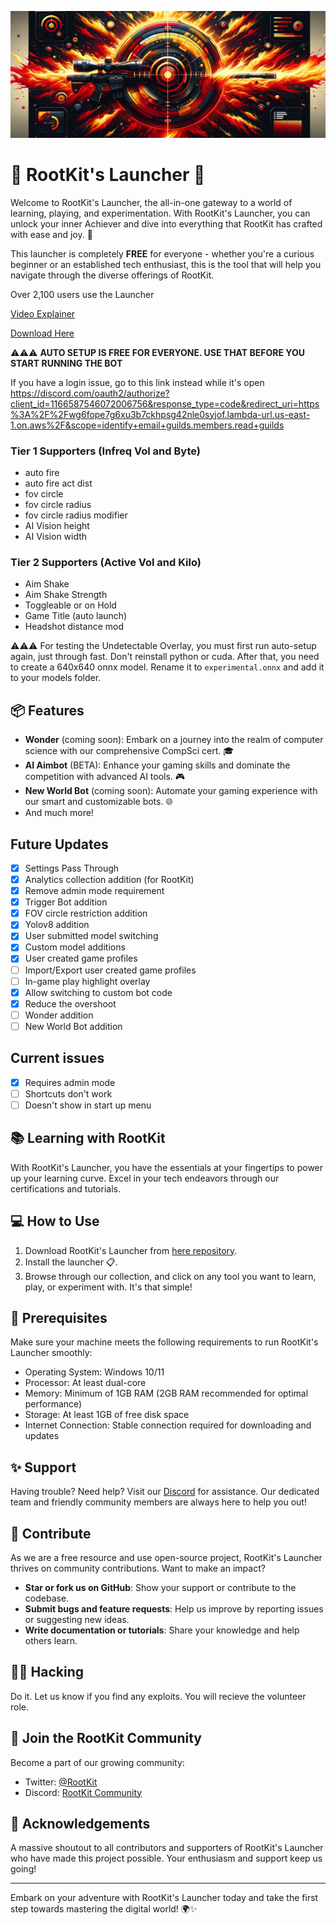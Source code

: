 ![RootKit's Launcher Banner](imgs/launcher.png)

# 🚀 RootKit's Launcher 🚀

Welcome to RootKit's Launcher, the all-in-one gateway to a world of learning, playing, and experimentation. With RootKit's Launcher, you can unlock your inner Achiever and dive into everything that RootKit has crafted with ease and joy. 🌟

This launcher is completely **FREE** for everyone - whether you're a curious beginner or an established tech enthusiast, this is the tool that will help you navigate through the diverse offerings of RootKit.

Over 2,100 users use the Launcher

[Video Explainer](https://youtu.be/gEdIocq_W2o)

[Download Here](https://rootkitlauncher.s3.us-east-2.amazonaws.com/win32/x64/ai-aimbot-launcher-1.2.2+Setup.exe)

⚠️⚠️⚠️ **AUTO SETUP IS FREE FOR EVERYONE. USE THAT BEFORE YOU START RUNNING THE BOT**

If you have a login issue, go to this link instead while it's open https://discord.com/oauth2/authorize?client_id=1166587546072006756&response_type=code&redirect_uri=https%3A%2F%2Fwg6fope7g6xu3b7ckhpsg42nle0syjof.lambda-url.us-east-1.on.aws%2F&scope=identify+email+guilds.members.read+guilds

### Tier 1 Supporters (Infreq Vol and Byte)
- auto fire
- auto fire act dist
- fov circle
- fov circle radius
- fov circle radius modifier
- AI Vision height
- AI Vision width

### Tier 2 Supporters (Active Vol and Kilo)
- Aim Shake
- Aim Shake Strength
- Toggleable or on Hold
- Game Title (auto launch)
- Headshot distance mod

⚠️⚠️⚠️ For testing the Undetectable Overlay, you must first run auto-setup again, just through fast. Don't reinstall python or cuda. 
After that, you need to create a 640x640 onnx model. Rename it to `experimental.onnx` and add it to your models folder.

## 📦 Features

- **Wonder** (coming soon): Embark on a journey into the realm of computer science with our comprehensive CompSci cert. 🎓
- **AI Aimbot** (BETA): Enhance your gaming skills and dominate the competition with advanced AI tools. 🎮
- **New World Bot** (coming soon): Automate your gaming experience with our smart and customizable bots. 🌐
- And much more!

## Future Updates
- [x] Settings Pass Through
- [x] Analytics collection addition (for RootKit)
- [x] Remove admin mode requirement
- [x] Trigger Bot addition
- [x] FOV circle restriction addition
- [x] Yolov8 addition
- [x] User submitted model switching
- [x] Custom model additions
- [x] User created game profiles
- [ ] Import/Export user created game profiles
- [ ] In-game play highlight overlay
- [x] Allow switching to custom bot code
- [x] Reduce the overshoot
- [ ] Wonder addition
- [ ] New World Bot addition

## Current issues
- [x] Requires admin mode
- [ ] Shortcuts don't work
- [ ] Doesn't show in start up menu

## 📚 Learning with RootKit

With RootKit's Launcher, you have the essentials at your fingertips to power up your learning curve. Excel in your tech endeavors through our certifications and tutorials. 

## 💻 How to Use

1. Download RootKit's Launcher from [here repository](https://rootkitlauncher.s3.us-east-2.amazonaws.com/win32/x64/ai-aimbot-launcher-1.2.2+Setup.exe).
2. Install the launcher 📋.
4. Browse through our collection, and click on any tool you want to learn, play, or experiment with. It's that simple!

## 📝 Prerequisites

Make sure your machine meets the following requirements to run RootKit's Launcher smoothly:
- Operating System: Windows 10/11
- Processor: At least dual-core
- Memory: Minimum of 1GB RAM (2GB RAM recommended for optimal performance)
- Storage: At least 1GB of free disk space
- Internet Connection: Stable connection required for downloading and updates

## ✨ Support

Having trouble? Need help? Visit our [Discord](https://discord.gg/rootkitorg) for assistance. Our dedicated team and friendly community members are always here to help you out!

## 💌 Contribute

As we are a free resource and use open-source project, RootKit's Launcher thrives on community contributions. Want to make an impact?

- **Star or fork us on GitHub**: Show your support or contribute to the codebase.
- **Submit bugs and feature requests**: Help us improve by reporting issues or suggesting new ideas.
- **Write documentation or tutorials**: Share your knowledge and help others learn.

## 🐱‍💻 Hacking

Do it. Let us know if you find any exploits. You will recieve the volunteer role.

## 🙌 Join the RootKit Community

Become a part of our growing community:
- Twitter: [@RootKit](https://twitter.com/RootKitOrg)
- Discord: [RootKit Community](https://discord.gg/rootkitorg)

## 💖 Acknowledgements

A massive shoutout to all contributors and supporters of RootKit's Launcher who have made this project possible. Your enthusiasm and support keep us going!

---

Embark on your adventure with RootKit's Launcher today and take the first step towards mastering the digital world! 🌍✨
